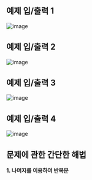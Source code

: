 예제 입/출력 1
-------------
![image](https://user-images.githubusercontent.com/64742982/161272445-8d4b30bf-609f-4084-9ff7-4fbfece13f74.png)

예제 입/출력 2
-------------
![image](https://user-images.githubusercontent.com/64742982/161272479-9f90462a-be0d-49a8-b3bf-cc8635d1198a.png)

예제 입/출력 3
-------------
![image](https://user-images.githubusercontent.com/64742982/161272514-f13ee2db-80c9-4fa2-ba65-97d96e194fcc.png)

예제 입/출력 4
-------------
![image](https://user-images.githubusercontent.com/64742982/161272561-8f9e3f52-849c-45af-818b-2ccf3fc067c7.png)

문제에 관한 간단한 해법  
--------------

**1. 나머지를 이용하여 반복문**

